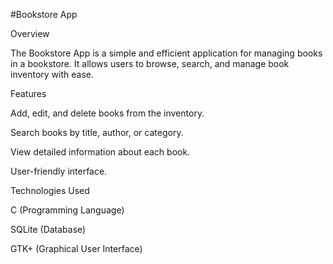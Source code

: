 #Bookstore App

Overview

The Bookstore App is a simple and efficient application for managing books in a bookstore. It allows users to browse, search, and manage book inventory with ease.

Features

Add, edit, and delete books from the inventory.

Search books by title, author, or category.

View detailed information about each book.

User-friendly interface.

Technologies Used

C (Programming Language)

SQLite (Database)

GTK+ (Graphical User Interface)


